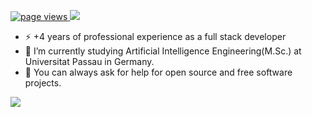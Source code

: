 <p align="left">
  <a href="https://github.com/omoghaoghenemano/omoghaoghenemano">
    <img src="https://komarev.com/ghpvc/?username=omoghaoghenemano" alt="page views" />
  </a>
  
  
  <a href="https://www.linkedin.com/in/oghenemano-o-179aba206/" target="_blank">
    <img src=https://img.shields.io/badge/-LinkedIn-0e76a8?style=flat-square&logo=Linkedin&logoColor=white />
  </a>
</p>

- ⚡ +4 years of professional experience as a full stack developer
- 🔭 I’m currently studying Artificial Intelligence Engineering(M.Sc.) at Universitat Passau in Germany.
- 👯 You can always ask for help for open source and free software projects.
<img src="https://github-readme-stats.vercel.app/api?username=omoghaoghenemano&&show_icons=true&title_color=ffffff&icon_color=bb2acf&text_color=daf7dc&bg_color=151515"/>
